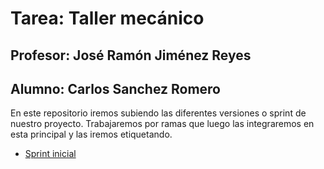 # Tarea: Taller mecánico
## Profesor: José Ramón Jiménez Reyes
## Alumno: Carlos Sanchez Romero

En este repositorio iremos subiendo las diferentes versiones o sprint de nuestro proyecto.
Trabajaremos por ramas que luego las integraremos en esta principal y las iremos etiquetando.

- [Sprint inicial](../../tree/sprint_inicial)